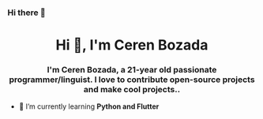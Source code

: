 ### Hi there 👋

<h1 align="center">Hi 👋, I'm Ceren Bozada</h1>
<h3 align="center">I'm Ceren Bozada, a 21-year old passionate programmer/linguist. I love to contribute open-source projects and make cool projects..</h3>

- 🌱 I’m currently learning **Python and Flutter**
